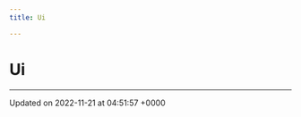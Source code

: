 ```yaml
---
title: Ui

---
```


# Ui








-------------------------------

Updated on 2022-11-21 at 04:51:57 +0000